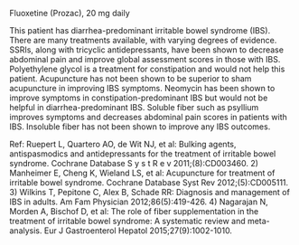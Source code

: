 Fluoxetine (Prozac), 20 mg daily

This patient has diarrhea-predominant irritable bowel syndrome (IBS). There are many treatments available, with varying degrees of evidence. SSRIs, along with tricyclic antidepressants, have been shown to decrease abdominal pain and improve global assessment scores in those with IBS. Polyethylene glycol is a treatment for constipation and would not help this patient. Acupuncture has not been shown to be superior to sham acupuncture in improving IBS symptoms. Neomycin has been shown to improve symptoms in constipation-predominant IBS but would not be helpful in diarrhea-predominant IBS. Soluble fiber such as psyllium improves symptoms and decreases abdominal pain scores in patients with IBS. Insoluble fiber has not been shown to improve any IBS outcomes.

Ref: Ruepert L, Quartero AO, de Wit NJ, et al: Bulking agents, antispasmodics and antidepressants for the treatment of irritable bowel syndrome. Cochrane Database S y s t R e v 2011;(8):CD003460.  2) Manheimer E, Cheng K, Wieland LS, et al: Acupuncture for treatment of irritable bowel syndrome. Cochrane Database Syst Rev 2012;(5):CD005111.  3) Wilkins T, Pepitone C, Alex B, Schade RR: Diagnosis and management of IBS in adults. Am Fam Physician 2012;86(5):419-426.  4) Nagarajan N, Morden A, Bischof D, et al: The role of fiber supplementation in the treatment of irritable bowel syndrome: A systematic review and meta-analysis. Eur J Gastroenterol Hepatol 2015;27(9):1002-1010.